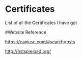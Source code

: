 # Certificates
List of all the Certificates I have got

#Website Reference

https://caniuse.com/#search=hsts

http://hstspreload.org/
